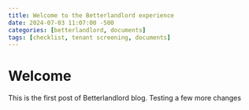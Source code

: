 ```yaml
---
title: Welcome to the Betterlandlord experience
date: 2024-07-03 11:07:00 -500
categories: [betterlandlord, documents]
tags: [checklist, tenant screening, documents]
---
```


# Welcome

This is the first post of Betterlandlord blog. Testing a few more changes